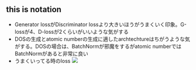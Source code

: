 ## this is notation

* Generator lossがDiscriminator lossより大きいほうがうまくいく印象。G-lossが4、D-lossが2くらいがいいような気がする
* DOSの生成とatomic numberの生成に適したarchtechtureはちがうような気がする。DOSの場合は、BatchNormが邪魔をするがatomic numberではBatchNormがあると非常に良い
* うまくいってる時のloss <img src=".results/loss200612.png">